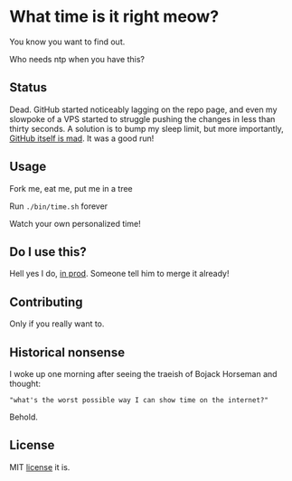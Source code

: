 # What time is it right meow?

You know you want to find out.

Who needs ntp when you have this?

## Status

Dead. GitHub started noticeably lagging on the repo page, and even my slowpoke of a VPS started to struggle pushing the changes in less than thirty seconds. A solution is to bump my sleep limit, but more importantly, [GitHub itself is mad](github_letter.png). It was a good run!

## Usage

Fork me, eat me, put me in a tree

Run `./bin/time.sh` forever

Watch your own personalized time!

## Do I use this?

Hell yes I do, [in prod](https://github.com/naftulikay/ansible-role-time/pull/7). Someone tell him to merge it already!

## Contributing

Only if you really want to.

## Historical nonsense

I woke up one morning after seeing the traeish of Bojack Horseman and thought:

```thoughts
"what's the worst possible way I can show time on the internet?"
```

Behold.

## License

MIT [license](LICENSE) it is.
